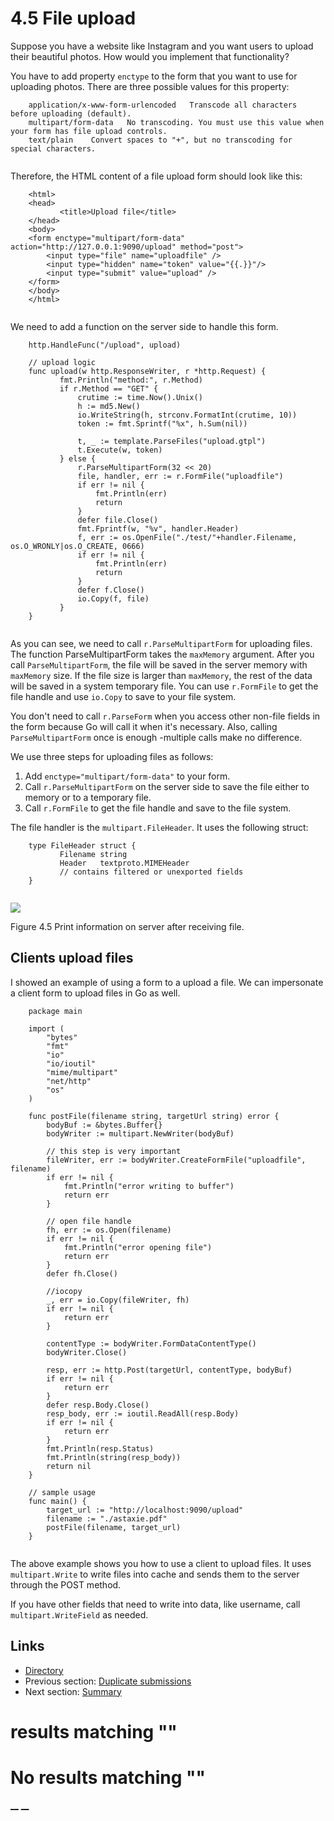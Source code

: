
# 4.5 File upload

Suppose you have a website like Instagram and you want users to upload their beautiful photos. How would you implement that functionality?

You have to add property `enctype` to the form that you want to use for uploading photos. There are three possible values for this property:
``` 
    application/x-www-form-urlencoded   Transcode all characters before uploading (default).
    multipart/form-data   No transcoding. You must use this value when your form has file upload controls.
    text/plain    Convert spaces to "+", but no transcoding for special characters.
    
```

Therefore, the HTML content of a file upload form should look like this:
``` 
    <html>
    <head>
           <title>Upload file</title>
    </head>
    <body>
    <form enctype="multipart/form-data" action="http://127.0.0.1:9090/upload" method="post">
        <input type="file" name="uploadfile" />
        <input type="hidden" name="token" value="{{.}}"/>
        <input type="submit" value="upload" />
    </form>
    </body>
    </html>
    
```

We need to add a function on the server side to handle this form.
``` 
    http.HandleFunc("/upload", upload)
    
    // upload logic
    func upload(w http.ResponseWriter, r *http.Request) {
           fmt.Println("method:", r.Method)
           if r.Method == "GET" {
               crutime := time.Now().Unix()
               h := md5.New()
               io.WriteString(h, strconv.FormatInt(crutime, 10))
               token := fmt.Sprintf("%x", h.Sum(nil))
    
               t, _ := template.ParseFiles("upload.gtpl")
               t.Execute(w, token)
           } else {
               r.ParseMultipartForm(32 << 20)
               file, handler, err := r.FormFile("uploadfile")
               if err != nil {
                   fmt.Println(err)
                   return
               }
               defer file.Close()
               fmt.Fprintf(w, "%v", handler.Header)
               f, err := os.OpenFile("./test/"+handler.Filename, os.O_WRONLY|os.O_CREATE, 0666)
               if err != nil {
                   fmt.Println(err)
                   return
               }
               defer f.Close()
               io.Copy(f, file)
           }
    }
    
```

As you can see, we need to call `r.ParseMultipartForm` for uploading files. The function ParseMultipartForm takes the `maxMemory` argument. After you call `ParseMultipartForm`, the file will be saved in the server memory with `maxMemory` size. If the file size is larger than `maxMemory`, the rest of the data will be saved in a system temporary file. You can use `r.FormFile` to get the file handle and use `io.Copy` to save to your file system.

You don't need to call `r.ParseForm` when you access other non-file fields in the form because Go will call it when it's necessary. Also, calling `ParseMultipartForm` once is enough -multiple calls make no difference.

We use three steps for uploading files as follows:

  1. Add `enctype="multipart/form-data"` to your form.
  2. Call `r.ParseMultipartForm` on the server side to save the file either to memory or to a temporary file.
  3. Call `r.FormFile` to get the file handle and save to the file system.



The file handler is the `multipart.FileHeader`. It uses the following struct:
``` 
    type FileHeader struct {
           Filename string
           Header   textproto.MIMEHeader
           // contains filtered or unexported fields
    }
    
```

![](images/4.5.upload2.png?raw=true)

Figure 4.5 Print information on server after receiving file.

## Clients upload files

I showed an example of using a form to a upload a file. We can impersonate a client form to upload files in Go as well.
``` 
    package main
    
    import (
        "bytes"
        "fmt"
        "io"
        "io/ioutil"
        "mime/multipart"
        "net/http"
        "os"
    )
    
    func postFile(filename string, targetUrl string) error {
        bodyBuf := &bytes.Buffer{}
        bodyWriter := multipart.NewWriter(bodyBuf)
    
        // this step is very important
        fileWriter, err := bodyWriter.CreateFormFile("uploadfile", filename)
        if err != nil {
            fmt.Println("error writing to buffer")
            return err
        }
    
        // open file handle
        fh, err := os.Open(filename)
        if err != nil {
            fmt.Println("error opening file")
            return err
        }
        defer fh.Close()
    
        //iocopy
        _, err = io.Copy(fileWriter, fh)
        if err != nil {
            return err
        }
    
        contentType := bodyWriter.FormDataContentType()
        bodyWriter.Close()
    
        resp, err := http.Post(targetUrl, contentType, bodyBuf)
        if err != nil {
            return err
        }
        defer resp.Body.Close()
        resp_body, err := ioutil.ReadAll(resp.Body)
        if err != nil {
            return err
        }
        fmt.Println(resp.Status)
        fmt.Println(string(resp_body))
        return nil
    }
    
    // sample usage
    func main() {
        target_url := "http://localhost:9090/upload"
        filename := "./astaxie.pdf"
        postFile(filename, target_url)
    }
    
```

The above example shows you how to use a client to upload files. It uses `multipart.Write` to write files into cache and sends them to the server through the POST method.

If you have other fields that need to write into data, like username, call `multipart.WriteField` as needed.

## Links

  * [Directory](preface.md)
  * Previous section: [Duplicate submissions](04.4.md)
  * Next section: [Summary](04.6.md)

#  results matching ""




# No results matching ""

[ __](04.4.md) [ __](04.6.md)
